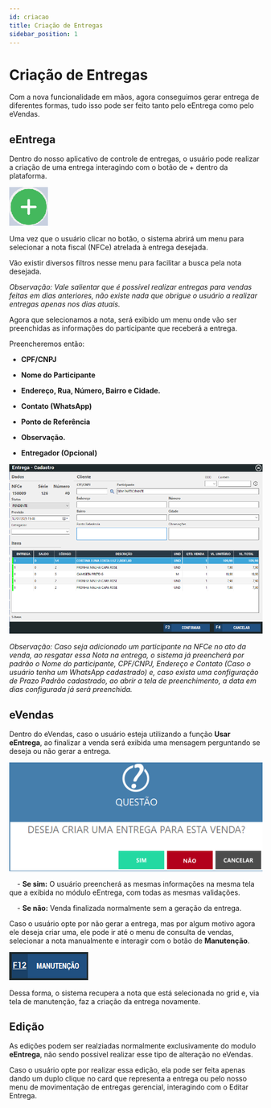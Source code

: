 ```yaml
---
id: criacao
title: Criação de Entregas
sidebar_position: 1
---
```


# Criação de Entregas

Com a nova funcionalidade em mãos, agora conseguimos gerar entrega de diferentes formas, tudo isso pode ser feito tanto pelo eEntrega como pelo eVendas.

## eEntrega

Dentro do nosso aplicativo de controle de entregas, o usuário pode realizar a criação de uma entrega interagindo com o botão de + dentro da plataforma.

![Add](/img/documents/add-entrada.png)

Uma vez que o usuário clicar no botão, o sistema abrirá um menu para selecionar a nota fiscal (NFCe) atrelada à entrega desejada.

Vão existir diversos filtros nesse menu para facilitar a busca pela nota desejada.

*Observação: Vale salientar que é possível realizar entregas para vendas feitas em dias anteriores, não existe nada que obrigue o usuário a realizar entregas apenas nos dias atuais.*

Agora que selecionamos a nota, será exibido um menu onde vão ser preenchidas as informações do participante que receberá a entrega.

Preencheremos então: 

- **CPF/CNPJ**

- **Nome do Participante**

- **Endereço, Rua, Número, Bairro e Cidade.**

- **Contato (WhatsApp)**

- **Ponto de Referência**

- **Observação.**

- **Entregador (Opcional)**

![Entrega](/img/documents/cadastro.png)

*Observação: Caso seja adicionado um participante na NFCe no ato da venda, ao resgatar essa Nota na entrega, o sistema já preencherá por padrão o Nome do participante, CPF/CNPJ, Endereço e Contato (Caso o usuário tenha um WhatsApp cadastrado) e, caso exista uma configuração de Prazo Padrão cadastrado, ao abrir a tela de preenchimento, a data em dias configurada já será preenchida.*

## eVendas

Dentro do eVendas, caso o usuário esteja utilizando a função **Usar eEntrega**, ao finalizar a venda será exibida uma mensagem perguntando se deseja ou não gerar a entrega.

![Evendas](/img/documents/valid-evendas.png)

    - **Se sim:** O usuário preencherá as mesmas informações na mesma tela que a exibida no módulo eEntrega, com todas as mesmas validações.

    - **Se não:** Venda finalizada normalmente sem a geração da entrega.

Caso o usuário opte por não gerar a entrega, mas por algum motivo agora ele deseja criar uma, ele pode ir até o menu de consulta de vendas, selecionar a nota manualmente e interagir com o botão de **Manutenção**.

![Manutencao](/img/documents/manutencao.png)

Dessa forma, o sistema recupera a nota que está selecionada no grid e, via tela de manutenção, faz a criação da entrega novamente.

## Edição

As edições podem ser realziadas normalmente exclusivamente do modulo **eEntrega**, não sendo possivel realizar esse tipo de alteração no eVendas. 

Caso o usuário opte por realizar essa edição, ela pode ser feita apenas dando um duplo clique no card que representa a entrega ou pelo nosso menu de movimentação de entregas gerencial, interagindo com o Editar Entrega.